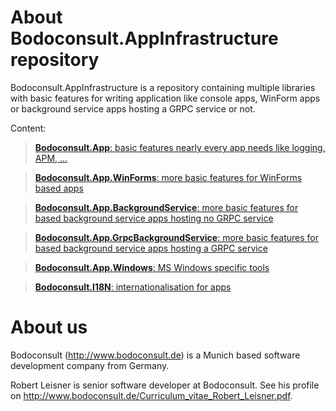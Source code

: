 # About Bodoconsult.AppInfrastructure repository

Bodoconsult.AppInfrastructure is a repository containing multiple libraries with basic features for writing application like console apps, WinForm apps or background service apps hosting a GRPC service or not.

Content:

>   [**Bodoconsult.App**: basic features nearly every app needs like logging, APM, ...](doc/Bodoconsult.App/README.md)

>   [**Bodoconsult.App.WinForms**: more basic features for WinForms based apps](doc/Bodoconsult.App.WinForms/README.md)

>   [**Bodoconsult.App.BackgroundService**: more basic features for based background service apps hosting no GRPC service](doc/Bodoconsult.App.BackgroundService/README.md)

>   [**Bodoconsult.App.GrpcBackgroundService**: more basic features for based background service apps hosting a GRPC service](doc/Bodoconsult.App.GrpcBackgroundService/README.md)

>   [**Bodoconsult.App.Windows**: MS Windows specific tools](doc/Bodoconsult.App.Windows/README.md)

>   [**Bodoconsult.I18N**: internationalisation for apps](doc/Bodoconsult.I18N/README.md)

# About us

Bodoconsult (<http://www.bodoconsult.de>) is a Munich based software development company from Germany.

Robert Leisner is senior software developer at Bodoconsult. See his profile on <http://www.bodoconsult.de/Curriculum_vitae_Robert_Leisner.pdf>.

